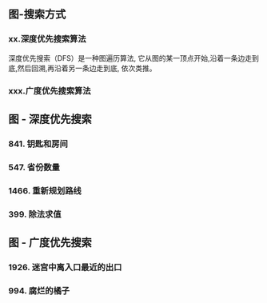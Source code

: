 ## 图-搜索方式
### xx.深度优先搜索算法
深度优先搜索（DFS）是一种图遍历算法, 它从图的某一顶点开始,沿着一条边走到底,然后回溯,再沿着另一条边走到底, 依次类推。

### xxx.广度优先搜索算法

## 图 - 深度优先搜索

### 841. 钥匙和房间
### 547. 省份数量
### 1466. 重新规划路线 
### 399. 除法求值

## 图 - 广度优先搜索

### 1926. 迷宫中离入口最近的出口
### 994. 腐烂的橘子